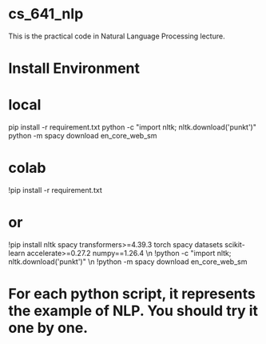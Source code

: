 # cs_641_nlp
This is the practical code in Natural Language Processing lecture.
# Install Environment
# local
pip install -r requirement.txt
python -c "import nltk; nltk.download('punkt')"
python -m spacy download en_core_web_sm
# colab
!pip install -r requirement.txt 
# or 
!pip install nltk spacy transformers>=4.39.3 torch spacy datasets scikit-learn accelerate>=0.27.2 numpy==1.26.4 \n
!python -c "import nltk; nltk.download('punkt')" \n
!python -m spacy download en_core_web_sm
# For each python script, it represents the example of NLP. You should try it one by one.

